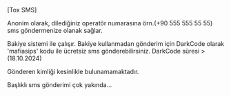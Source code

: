 [Tox SMS] 

Anonim olarak, dilediğiniz operatör numarasına örn.(+90 555 555 55 55) sms göndermenize olanak sağlar.

Bakiye sistemi ile çalışır. Bakiye kullanmadan gönderim için DarkCode olarak 'mafiasips' kodu ile ücretsiz sms gönderebilirsiniz. DarkCode süresi > (18.10.2024)

Gönderen kimliği kesinlikle bulunamamaktadır.

Başlıklı sms gönderimi çok yakında...
